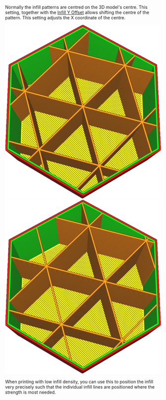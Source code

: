 Normally the infill patterns are centred on the 3D model's centre. This setting, together with the [Infill Y Offset](infill_offset_y.md) allows shifting the centre of the pattern. This setting adjusts the X coordinate of the centre.

![Infill is centred](images/infill_offset_xy_0.png)
![Shifted 5mm to the right](images/infill_offset_x_5.png)

When printing with low infill density, you can use this to position the infill very precisely such that the individual infill lines are positioned where the strength is most needed.